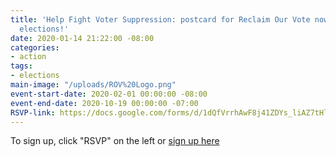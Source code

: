 ```yaml
---
title: 'Help Fight Voter Suppression: postcard for Reclaim Our Vote now up to the
  elections!'
date: 2020-01-14 21:22:00 -08:00
categories:
- action
tags:
- elections
main-image: "/uploads/ROV%20Logo.png"
event-start-date: 2020-02-01 00:00:00 -08:00
event-end-date: 2020-10-19 00:00:00 -07:00
RSVP-link: https://docs.google.com/forms/d/1dQfVrrhAwF8j41ZDYs_liAZ7tHltRIT9-pWK8RAdAMo/edit
---
```


To sign up, click "RSVP" on the left or [sign up here](https://docs.google.com/forms/d/1dQfVrrhAwF8j41ZDYs_liAZ7tHltRIT9-pWK8RAdAMo/edit)